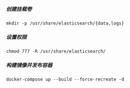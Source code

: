 ##### 创建挂载卷

```
mkdir -p /usr/share/elasticsearch/{data,logs}
```

##### 设置权限

```
chmod 777 -R /usr/share/elasticsearch/
```

##### 构建镜像并发布容器

```
docker-compose up --build --force-recreate -d
```
